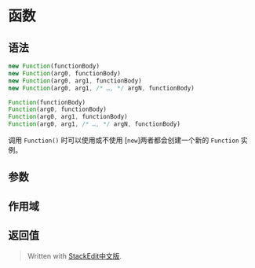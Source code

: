 ﻿#  函数
##  语法
```js
new Function(functionBody)
new Function(arg0, functionBody)
new Function(arg0, arg1, functionBody)
new Function(arg0, arg1, /* …, */ argN, functionBody)

Function(functionBody)
Function(arg0, functionBody)
Function(arg0, arg1, functionBody)
Function(arg0, arg1, /* …, */ argN, functionBody)
```
调用 `Function()` 时可以使用或不使用 [`new`]两者都会创建一个新的 `Function` 实例。

## 参数

##  作用域

##  返回值



> Written with [StackEdit中文版](https://stackedit.cn/).
